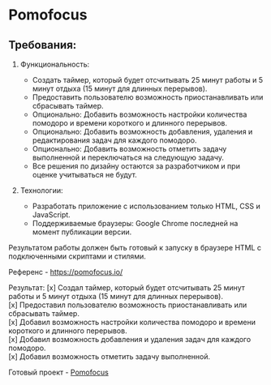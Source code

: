 # Pomofocus

## Требования:

1. Функциональность:
   - Создать таймер, который будет отсчитывать 25 минут работы и 5 минут отдыха (15 минут для длинных перерывов).
   - Предоставить пользователю возможность приостанавливать или сбрасывать таймер.
   - Опционально: Добавить возможность настройки количества помодоро и времени короткого и длинного перерывов.
   - Опционально: Добавить возможность добавления, удаления и редактирования задач для каждого помодоро.
   - Опционально: Добавить возможность отметить задачу выполненной и переключаться на следующую задачу.
   - Все решения по дизайну остаются за разработчиком и при оценке учитываться не будут.
   
2. Технологии:
    - Разработать приложение с использованием только HTML, CSS и JavaScript.
    - Поддерживаемые браузеры: Google Chrome последней на момент публикации версии.

Результатом работы должен быть готовый к запуску в браузере HTML с подключенными скриптами и стилями.

Референс - https://pomofocus.io/

Результат:
    [x] Создал таймер, который будет отсчитывать 25 минут работы и 5 минут отдыха (15 минут для длинных перерывов).  
    [x] Предоставил пользователю возможность приостанавливать или сбрасывать таймер.  
    [x] Добавил возможность настройки количества помодоро и времени короткого и длинного перерывов.  
    [x] Добавил возможность добавления и удаления задач для каждого помодоро.  
    [x] Добавил возможность отметить задачу выполненной.  
    

Готовый проект - [Pomofocus](https://rebornoff.github.io/pomofocus/)
